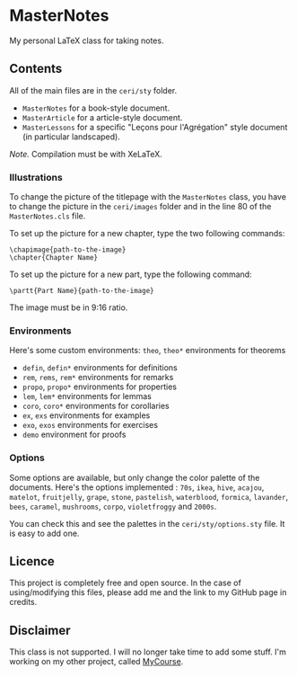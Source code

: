 # MasterNotes
 My personal LaTeX class for taking notes.

## Contents

All of the main files are in the `ceri/sty` folder.
- `MasterNotes` for a book-style document.
- `MasterArticle` for a article-style document.
- `MasterLessons` for a specific "Leçons pour l'Agrégation" style document (in particular landscaped).

*Note.* Compilation must be with XeLaTeX.

### Illustrations

To change the picture of the titlepage with the `MasterNotes` class, you have to change the picture in the `ceri/images` folder and in the line 80 of the `MasterNotes.cls` file.

To set up the picture for a new chapter, type the two following commands:
```
\chapimage{path-to-the-image}
\chapter{Chapter Name}
```

To set up the picture for a new part, type the following command:
```
\partt{Part Name}{path-to-the-image}
```
The image must be in 9:16 ratio.

### Environments

Here's some custom environments:
 `theo`, `theo*` environments for theorems
- `defin`, `defin*` environments for definitions
- `rem`, `rems`, `rem*` environments for remarks
- `propo`, `propo*` environments for properties
- `lem`, `lem*` environments for lemmas
- `coro`, `coro*` environments for corollaries
- `ex`, `exs` environments for examples
- `exo`, `exos` environments for exercises
- `demo` environment for proofs

### Options

Some options are available, but only change the color palette of the documents. Here's the options implemented : `70s`, `ikea`, `hive`, `acajou`, `matelot`, `fruitjelly`, `grape`, `stone`, `pastelish`, `waterblood`, `formica`, `lavander`, `bees`, `caramel`, `mushrooms`, `corpo`, `violetfroggy` and `2000s`.

You can check this and see the palettes in the `ceri/sty/options.sty` file. It is easy to add one.

## Licence

This project is completely free and open source. In the case of using/modifying this files, please add me and the link to my GitHub page in credits.

## Disclaimer

This class is not supported. I will no longer take time to add some stuff. I'm working on my other project, called [MyCourse](https://github.com/MrStrumff/MyCourse). 

